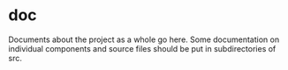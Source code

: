 doc
====

Documents about the project as a whole go here.  Some documentation on
individual components and source files should be put in subdirectories
of src.
